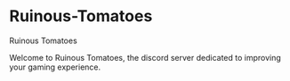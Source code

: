 # Ruinous-Tomatoes

Ruinous Tomatoes

Welcome to Ruinous Tomatoes, the discord server dedicated to improving your gaming experience.
